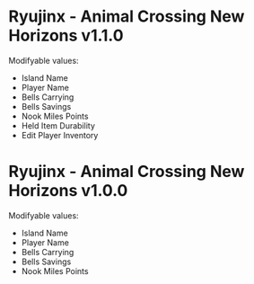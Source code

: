 # Ryujinx - Animal Crossing New Horizons v1.1.0
Modifyable values:
- Island Name
- Player Name
- Bells Carrying
- Bells Savings
- Nook Miles Points
- Held Item Durability
- Edit Player Inventory

# Ryujinx - Animal Crossing New Horizons v1.0.0
Modifyable values:
- Island Name
- Player Name
- Bells Carrying
- Bells Savings
- Nook Miles Points
